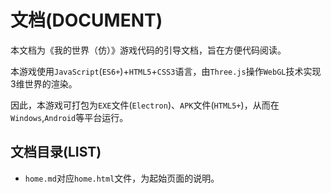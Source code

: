 # 文档(DOCUMENT)

本文档为《我的世界（仿）》游戏代码的引导文档，旨在方便代码阅读。

本游戏使用`JavaScript`(`ES6+`)+`HTML5`+`CSS3`语言，由`Three.js`操作`WebGL`技术实现3维世界的渲染。

因此，本游戏可打包为`EXE`文件(`Electron`)、`APK`文件(`HTML5+`)，从而在`Windows`,`Android`等平台运行。

## 文档目录(LIST)
+ `home.md`对应`home.html`文件，为起始页面的说明。